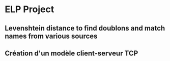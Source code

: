 # ELP Project 
## Levenshtein distance to find doublons and match names from various sources
## Création d'un modèle client-serveur TCP